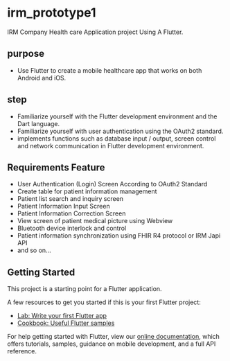 # irm_prototype1

IRM Company Health care Application project Using A Flutter.

## purpose
- Use Flutter to create a mobile healthcare app that works on both Android and iOS.

## step
- Familiarize yourself with the Flutter development environment and the Dart language.
- Familiarize yourself with user authentication using the OAuth2 standard.
- implements functions such as database input / output, screen control and network communication in Flutter development environment.


## Requirements Feature

- User Authentication (Login) Screen According to OAuth2 Standard
- Create table for patient information management
- Patient list search and inquiry screen
- Patient Information Input Screen
- Patient Information Correction Screen
- View screen of patient medical picture using Webview
- Bluetooth device interlock and control
- Patient information synchronization using FHIR R4 protocol or IRM Japi API
- and so on...


## Getting Started

This project is a starting point for a Flutter application.

A few resources to get you started if this is your first Flutter project:

- [Lab: Write your first Flutter app](https://flutter.dev/docs/get-started/codelab)
- [Cookbook: Useful Flutter samples](https://flutter.dev/docs/cookbook)

For help getting started with Flutter, view our 
[online documentation](https://flutter.dev/docs), which offers tutorials, 
samples, guidance on mobile development, and a full API reference.

